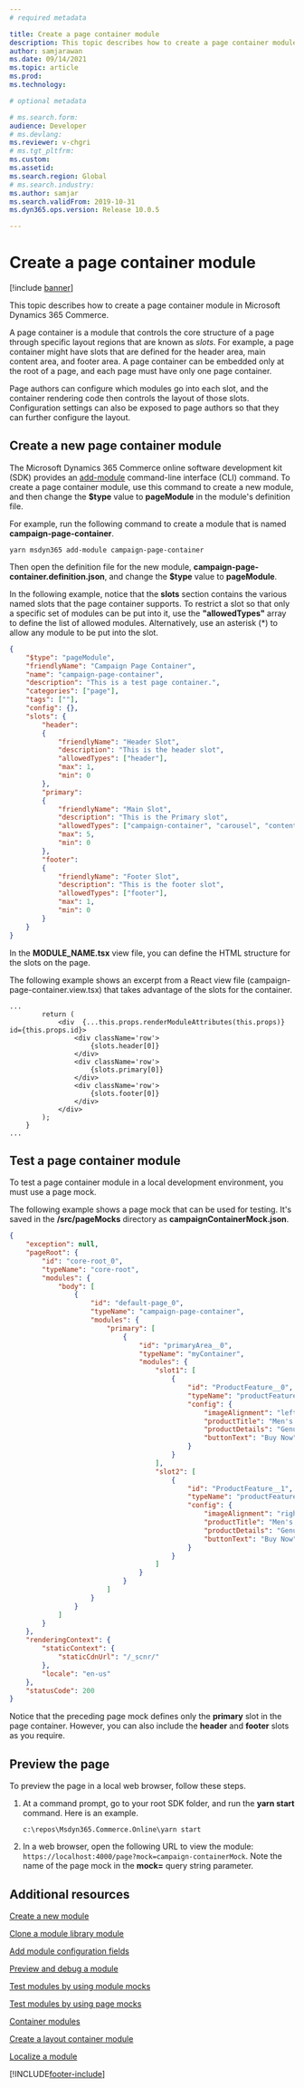 ```yaml
---
# required metadata

title: Create a page container module
description: This topic describes how to create a page container module in Microsoft Dynamics 365 Commerce.
author: samjarawan
ms.date: 09/14/2021
ms.topic: article
ms.prod: 
ms.technology: 

# optional metadata

# ms.search.form: 
audience: Developer
# ms.devlang: 
ms.reviewer: v-chgri
# ms.tgt_pltfrm: 
ms.custom: 
ms.assetid: 
ms.search.region: Global
# ms.search.industry: 
ms.author: samjar
ms.search.validFrom: 2019-10-31
ms.dyn365.ops.version: Release 10.0.5

---
```

# Create a page container module

[!include [banner](../includes/banner.md)]

This topic describes how to create a page container module in Microsoft Dynamics 365 Commerce.

A page container is a module that controls the core structure of a page through specific layout regions that are known as *slots*. For example, a page container might have slots that are defined for the header area, main content area, and footer area. A page container can be embedded only at the root of a page, and each page must have only one page container.

Page authors can configure which modules go into each slot, and the container rendering code then controls the layout of those slots. Configuration settings can also be exposed to page authors so that they can further configure the layout.

## Create a new page container module

The Microsoft Dynamics 365 Commerce online software development kit (SDK) provides an [add-module](cli-command-reference.md#add-module) command-line interface (CLI) command. To create a page container module, use this command to create a new module, and then change the **$type** value to **pageModule** in the module's definition file.

For example, run the following command to create a module that is named **campaign-page-container**.

```Console
yarn msdyn365 add-module campaign-page-container
```

Then open the definition file for the new module, **campaign-page-container.definition.json**, and change the **$type** value to **pageModule**.

In the following example, notice that the **slots** section contains the various named slots that the page container supports. To restrict a slot so that only a specific set of modules can be put into it, use the **"allowedTypes"** array to define the list of allowed modules. Alternatively, use an asterisk (\*) to allow any module to be put into the slot.

```json
{
    "$type": "pageModule",
    "friendlyName": "Campaign Page Container",
    "name": "campaign-page-container",
    "description": "This is a test page container.",
    "categories": ["page"],
    "tags": [""],
    "config": {},
    "slots": {
        "header":
        {
            "friendlyName": "Header Slot",
            "description": "This is the header slot",
            "allowedTypes": ["header"],
            "max": 1,
            "min": 0
        },
        "primary":
        {
            "friendlyName": "Main Slot",
            "description": "This is the Primary slot",
            "allowedTypes": ["campaign-container", "carousel", "content-block", "product-collection"],
            "max": 5,
            "min": 0
        },
        "footer":
        {
            "friendlyName": "Footer Slot",
            "description": "This is the footer slot",
            "allowedTypes": ["footer"],
            "max": 1,
            "min": 0
        }
    }
}
```

In the **MODULE\_NAME.tsx** view file, you can define the HTML structure for the slots on the page.

The following example shows an excerpt from a React view file (campaign-page-container.view.tsx) that takes advantage of the slots for the container.

```React
...
        return (
            <div  {...this.props.renderModuleAttributes(this.props)} id={this.props.id}>
                <div className='row'>
                    {slots.header[0]}
                </div>
                <div className='row'>
                    {slots.primary[0]}
                </div>
                <div className='row'>
                    {slots.footer[0]}
                </div>
            </div>
        );
    }
...
```

## Test a page container module

To test a page container module in a local development environment, you must use a page mock.

The following example shows a page mock that can be used for testing. It's saved in the **/src/pageMocks** directory as **campaignContainerMock.json**.

```json
{
    "exception": null,
    "pageRoot": {
        "id": "core-root_0",
        "typeName": "core-root",
        "modules": {
            "body": [
                {
                    "id": "default-page_0",
                    "typeName": "campaign-page-container",
                    "modules": {
                        "primary": [
                            {
                                "id": "primaryArea__0",
                                "typeName": "myContainer",
                                "modules": {
                                    "slot1": [
                                        { 
                                            "id": "ProductFeature__0",
                                            "typeName": "productFeature",
                                            "config": {
                                                "imageAlignment": "left",
                                                "productTitle": "Men's Grand Wingtip Shoe",
                                                "productDetails": "Genuine leather crafted with perfection.",
                                                "buttonText": "Buy Now"
                                            }
                                        }
                                    ],
                                    "slot2": [
                                        { 
                                            "id": "ProductFeature__1",
                                            "typeName": "productFeature" ,
                                            "config": {
                                                "imageAlignment": "right",
                                                "productTitle": "Men's Grand Wingtip Shoe",
                                                "productDetails": "Genuine leather crafted with perfection.",
                                                "buttonText": "Buy Now"
                                            }
                                        }
                                    ]
                                }
                            }
                        ] 
                    }
                }
            ]
        } 
    },
    "renderingContext": {
        "staticContext": {
            "staticCdnUrl": "/_scnr/"
        },
        "locale": "en-us"
    },
    "statusCode": 200
}
```

Notice that the preceding page mock defines only the **primary** slot in the page container. However, you can also include the **header** and **footer** slots as you require.

## Preview the page

To preview the page in a local web browser, follow these steps.

1. At a command prompt, go to your root SDK folder, and run the **yarn start** command. Here is an example.

    ```Console
    c:\repos\Msdyn365.Commerce.Online\yarn start
    ```

1. In a web browser, open the following URL to view the module: `https://localhost:4000/page?mock=campaign-containerMock`. Note the name of the page mock in the **mock=** query string parameter.

## Additional resources

[Create a new module](create-new-module.md)

[Clone a module library module](clone-starter-module.md)

[Add module configuration fields](add-module-config-fields.md)

[Preview and debug a module](test-module.md)

[Test modules by using module mocks](test-module-mock.md)

[Test modules by using page mocks](test-page-mock.md)

[Container modules](container-modules.md)

[Create a layout container module](create-layout-container.md)

[Localize a module](localize-module.md)


[!INCLUDE[footer-include](../../includes/footer-banner.md)]
